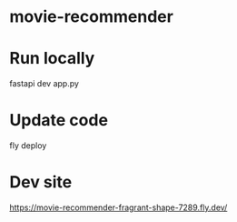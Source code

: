 # movie-recommender

# Run locally
fastapi dev app.py


# Update code

fly deploy

# Dev site

https://movie-recommender-fragrant-shape-7289.fly.dev/